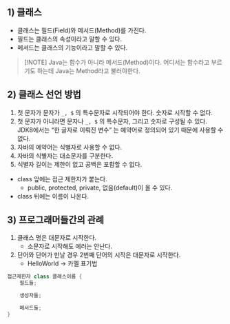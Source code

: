 ## 1) 클래스
- 클래스는 필드(Field)와 메서드(Method)를 가진다.
- 필드는 클래스의 속성이라고 말할 수 있다.
- 메서드는 클래스의 기능이라고 말할 수 있다.


> [!NOTE] Java는 함수가 아니라 메서드(Method)이다.
> 어디서는 함수라고 부르기도 하는데 Java는 Method라고 불러야한다.

## 2) 클래스 선언 방법
1. 첫 문자가 문자가 `_, $` 의 특수문자로 시작되어야 한다. 숫자로 시작할 수 없다.
2. 첫 문자가 아니라면 문자나 `_, $` 의 특수문자, 그리고 숫자로 구성될 수 있다. JDK8에서는 “한 글자로 이뤄진 변수” 는 예약어로 정의되어 있기 때문에 사용할 수 없다.
3. 자바의 예약어는 식별자로 사용할 수 없다.
4. 자바의 식별자는 대소문자를 구분한다.
5. 식별자 길이는 제한이 없고 공백은 포함할 수 없다.

- class 앞에는 접근 제한자가 붙는다.
	- public, protected, private, 없음(default)이 올 수 있다.
- class 뒤에는 이름이 나온다.

## 3) 프로그래머들간의 관례
1. 클래스 명은 대문자로 시작한다.
	- 소문자로 시작해도 에러는 안난다.
2. 단어와 단어가 만날 경우 2번째 단어의 시작은 대문자로 시작한다.
	- HelloWorld -> 카멜 표기법
```Java
접근제한자 class 클래스이름 {
	필드들;

	생성자들;

	메서드들;
}
```